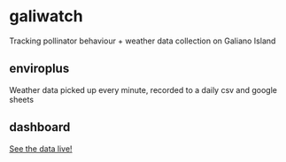 # galiwatch
Tracking pollinator behaviour + weather data collection on Galiano Island

## enviroplus

Weather data picked up every minute, recorded to a daily csv and google sheets

## dashboard

[See the data live!](https://harrig12.shinyapps.io/galiwatch/)

